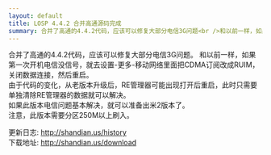 ```yaml
---
layout: default
title: LOSP 4.4.2 合并高通源码完成
summary: 合并了高通的4.4.2代码，应该可以修复大部分电信3G问题<br />和以前一样，如果第一次开机电信没信号，就去设置-更多-移动网络里面把CDMA订阅改成RUIM，关闭数据连接，然后重启。
---
```

合并了高通的4.4.2代码，应该可以修复大部分电信3G问题。 
和以前一样，如果第一次开机电信没信号，就去设置-更多-移动网络里面把CDMA订阅改成RUIM，关闭数据连接，然后重启。  
由于代码的变化，从老版本升级后，RE管理器可能出现打开后重启，此时只需要单独清除RE管理器的数据就可以解决。  
如果此版本电信问题基本解决，就可以准备出米2版本了。  
注意，此版本需要分区250M以上刷入。

更新日志: <http://shandian.us/history>  
下载地址: <http://shandian.us/download>
